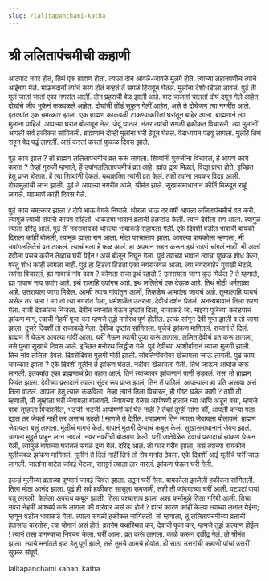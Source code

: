 ```yaml
---
slug: /lalitapanchami-katha
---
```

# श्री ललितापंचमीची कहाणी

आटपाट नगर होतं, तिथं एक ब्राह्मण होता. त्याला दोन आवळे-जावळे मुलगे होते. त्यांच्या लहानपणींच त्यांचे आईबाप मेले. भाऊबंदानीं त्यांचं काय होतं नव्हतं तें सगळं हिरावून घेतलं. मुलांना देशोधडीला लावलं. पुढं ती मुलं जातां जातां एका नगरांत आलीं. दोन प्रहराची वेळ झाली आहे. वाट चालतां चालतां दोघं दमून गेले आहेत, दोघांचे जीव भुकेनं कळवळले आहेत. दोघांचीं तोंडं सुकून गेलीं आहेत, असे ते दोघेजण त्या नगरींत आले. इतक्यांत एक चमत्कार झाला. एक ब्राह्मण काकबळी टाकण्याकरितां घरांतून बाहेर आला. ब्राह्मणानं त्या मुलांना पाहिलं. आपल्या घरात बोलावून नेलं. जेवूं घातलं. नंतर त्यांची सगळी हकीकत विचारली. त्या मुलांनीं आपली सर्व हकीकत सांगितली. ब्राह्मणानं दोन्ही मुलांना घरीं ठेवून घेतलं. वेदाध्ययन पढवूं लागला. मुलंहि तिथं राहून वेद पढूं लागलीं. असं करतां करतां पुष्कळ दिवस झाले.
 
पुढं काय झालं ? तो ब्राह्मण ललितापंचमीचं व्रत करूं लागला. शिष्यांनीं गुरुजींना विचारलं, हें आपण काय करतां ? तेव्हां गुरुजी म्हणाले, हें उपांगललितापंचमीचं व्रत आहे. ह्यांत द्रव्य मिळतं, विद्या प्राप्त होते, इच्छित हेतु प्राप्त होतात. हें त्या शिष्यांनी ऐकलं. यथाशक्ति त्यांनीं व्रत केलं. तशी त्यांना लवकर विद्या आली. दोघामुलांची लग्न झालीं. पुढं ते आपल्या नगरींत आले, श्रीमंत झाले. सुखासमाधानानं कीर्ति मिळवून राहूं लागले. याप्रमाणें कांही दिवस गेले.
 
पुढं काय चमत्कार झाला ? दोघे भाऊ वेगळे निघाले. थोरला भाऊ दर वर्षी आपला ललितापंचमीचं व्रत करी. त्यामुळं त्याची संपत्ति कायम राहिली. धाकट्या भावानं व्रताची हेळसांड केली. त्यानं देवीला राग आला. त्यामुळं त्याला दरिद्र आलं. पुढं तीं नवराबायको थोरल्या भावाकडे राहायला गेलीं. एके दिवशीं वडील भावाची बायको दिराला कांहीं बोलली, त्यामुळं ह्याला राग आला. मोठा पश्चात्ताप झाला. आपल्या बायकोला म्हणाला, मी उपांगललितेचं व्रत टाकलं. त्याचं मला हें फळ आलं. हा अपमान सहन करून इथं राहणं चांगलं नाहीं. मी आतां देवीला प्रसन्न करीन तेव्हांच घरीं येईन ! असं बोलून निघून गेला. पुढं त्याच्या भावानं त्याचा पुष्कळ शोध केला, परंतु शोध कांहीं लागला नाहीं. पुढं हा हिंडतां हिंडतां एका नगराजवळ आला. त्या नगराबाहेर गुराखी भेटले. त्यांना विचारलं, ह्या गावाचं नांव काय ? कोणता राजा इथं रहातो ? उतरायला जागा कुठं मिळेल ? ते म्हणाले, ह्या गांवाचं नांव उपांग आहे. इथं राजाहि उपांगच आहे. इथं ललितेचं एक देऊळ आहे. तिथं मोठी धर्मशाळा आहे. उतरायला जागा मिळेल. आम्ही त्याच गांवांतून आलों, तिकडेच आम्हांला जायचं आहे. तुम्हालाहि यायचं असेल तर चला ! मग तो त्या नगरांत गेला, धर्मशाळेंत उतरला. देवीचं दर्शन घेतलं. अनन्यभावानं तिला शरण गेला. रात्री देवळांतच निजला. देवीनं स्वप्नांत येऊन दृष्टांत दिला, राजाकडे जा. माझ्या पूजेच्या करंड्याचं झांकण माग, त्याची नेहमीं पूजा कर म्हणजे तुझे मनोरथ पूर्ण होतील. इतकं सांगून देवी गुप्त झाली व तो जागा झाला. दुसरे दिवशीं तो राजाकडे गेला. देवीचा दृष्टांत सांगितला. पूजेचं झांकण मागितलं. राजानं तें दिलं. ब्राह्मण तें घेऊन आपल्या गांवीं आला. घरीं नेऊन त्याची पूजा करूं लागला. ललितादेवीचं व्रत करू लागला, तसे पुन्हा सुखाचे दिवस आले. इच्छित मनोरथ सिद्धीस गेले. पुढं देवीच्या आशीर्वादानं त्याला मुलगी झाली. तिचं नांव ललिता ठेवलं. दिवसेंदिवस मुलगी मोठी झाली. सोबतिणींबरोबर खेळायला जाऊं लागली. पुढं काय चमत्कार झाला ? एके दिवशीं मुलीनं तें झांकण घेतलं. नदीवर खेळायला गेली. तिथं जाऊन आंघोळ करू लागली. इतक्यांत एका ब्राह्मणाचं प्रेत वहात आलं. तिनं त्याच्यावर झांकणानं पाणी उडवलं. तसा तो ब्राह्मण जिवंत झाला. देवीच्या प्रसादानं त्याला सुंदर रूप प्राप्त झालं, तिनं तें पाहिलं. आपल्याला हा पति असावा असं तिला वाटलं. आपला हेतु त्यास कळविला. तेव्हा त्यानं तिला विचारलं, ही गोष्ट घडेल कशी ? तशी ती म्हणाली, मी तुम्हांला घरीं जेवायला बोलावतें. जेवायच्या वेळेस आपोषणी हातांत घ्या आणि अडून बसा, म्हणजे बाबा तुम्हांला विचारतील, भटजी-भटजी आपोषणी कां घेत नाही ? तेव्हां तुम्हीं सांगा कीं, आपली कन्या मला द्याल तर जेवतों नाही तर असाच उठतो ! म्हणजे ते देतील. त्याप्रमाणं तिनं त्याला जेवायला बोलावलं. ब्राह्मण जेवायला बसूं लागला. मुलीचं मागणं केलं. बापानं मुलगी देण्याचं कबूल केलं. सुखासमाधानानं जेवण झालं. चांगला मुहुर्त पाहून लग्न लावलं. नवरानवरींची बोळवण केली. घरीं जातेवेळेस देवाचं प्रसादाचं झांकण घेऊन गेली, त्यामुळं बापाच्या घरांतलं सगळं द्रव्य गेलं. दरिद्र आलं. तो फार गरीब झाला, तसं त्याच्या बायकोनं मुलीजवळ झांकण मागितलं. मुलीनं ते दिलं नाहीं तिनं तो रोष मनांत ठेवला. एके दिवशीं आई मुलीचे घरीं जाऊ लागली. जातांना वाटेत जांवई भेटला, सासूनं त्याला ठार मारलं. झांकण घेऊन घरी गेली.
 
इकडं मुलीच्या व्रताच्या पुण्यानं जावई जिवंत झाला. उठून घरीं गेला. बायकोला झालेली हकीकत सांगितली. तिला मोठा आनंद झाला. पुढं ही सर्व हकीकत सासूला समजली, तशी ती जांवयाच्या घरीं आली. पटपटां पायां पडू लागली. केलेला अपराध कबूल झाली. तिला पश्चात्ताप झाला अशा कर्मामुळे तिला गरिबी आली. तिचा नवरा नेहमीं आश्चर्य करूं लागला की वारंवार असं कां होतं ? ह्याचं कारण कांहीं केल्या त्याच्या लक्षांत येईना; म्हणून वडील भावाकडे गेला. त्याला सगळी हकीकत सांगितली. तो म्हणाला, तूं ललितापंचमीच्या व्रताची हेळसांड करतोस, त्या योगानं असं होतं. व्रतनेम यथास्थित कर, देवाची पूजा कर, म्हणजे तुझं कल्याण होईल ! त्यानं तसा वागण्याचा निश्चय केला. घरीं आला. व्रत करूं लागला. काळें करून दळीद्र गेलं. तो श्रीमंत झाला. त्याचे मनांतले इष्ट हेतु पूर्ण झाले, तसे तुमचे आमचे होवोत. ही साठां उत्तरांची कहाणी पांचां उत्तरीं सुफळ संपूर्ण.



<span class='index-text'> lalitapanchami kahani katha </span>